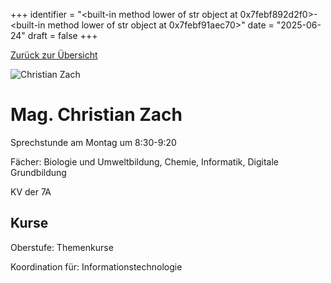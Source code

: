 
+++
identifier = "<built-in method lower of str object at 0x7febf892d2f0>-<built-in method lower of str object at 0x7febf91aec70>"
date = "2025-06-24"
draft = false
+++

 [Zurück zur Übersicht](/schule/lehrpersonal/)

<div class="row">
<div class="column">
<img src="/images/personal/Zach.jpg" alt="Christian Zach"> 
</div>
<div class="column">

# Mag. Christian Zach 

Sprechstunde am Montag um 8:30-9:20

Fächer: Biologie und Umweltbildung,  Chemie,  Informatik,  Digitale Grundbildung

KV der 7A



## Kurse



Oberstufe: Themenkurse

Koordination für: Informationstechnologie

</div>
</div> 

